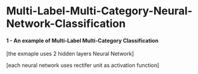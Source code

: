 # Multi-Label-Multi-Category-Neural-Network-Classification

#### 1 - An example of Multi-Label Multi-Category Classification

[the exmaple uses 2 hidden layers Neural Network]

[each neural network uses rectifer unit as activation function]
